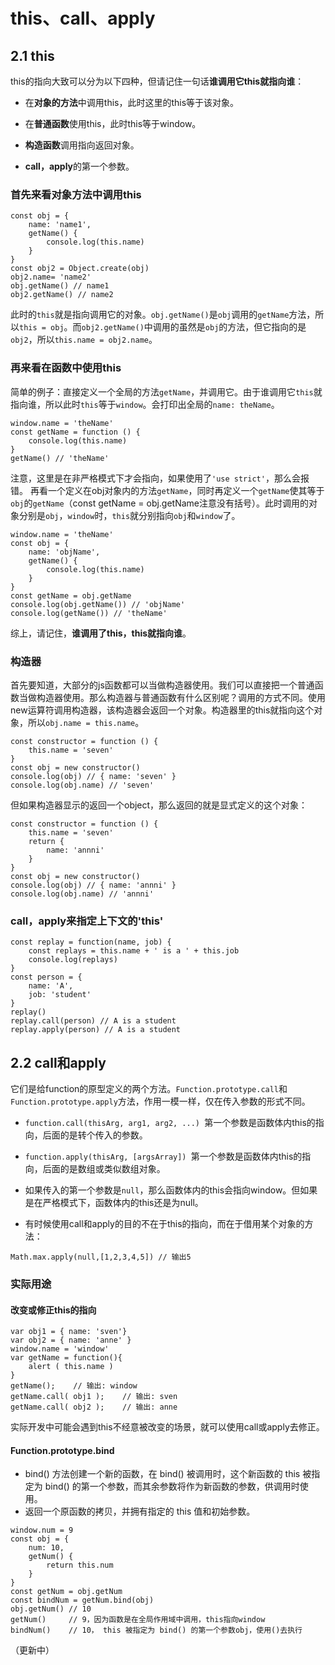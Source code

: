 # this、call、apply

## 2.1 this

this的指向大致可以分为以下四种，但请记住一句话**谁调用它this就指向谁**：

- 在**对象的方法**中调用this，此时这里的this等于该对象。

- 在**普通函数**使用this，此时this等于window。

- **构造函数**调用指向返回对象。

- **call，apply**的第一个参数。

### 首先来看对象方法中调用this

```base
const obj = {
    name: 'name1',
    getName() {
        console.log(this.name)
    }
}
const obj2 = Object.create(obj)
obj2.name= 'name2'
obj.getName() // name1
obj2.getName() // name2
```

此时的``this``就是指向调用它的对象。``obj.getName()``是``obj``调用的``getName``方法，所以``this = obj``。而``obj2.getName()``中调用的虽然是``obj``的方法，但它指向的是``obj2``，所以``this.name = obj2.name``。

### 再来看在函数中使用this

简单的例子：直接定义一个全局的方法``getName``，并调用它。由于谁调用它``this``就指向谁，所以此时``this``等于``window``。会打印出全局的``name: theName``。

```base
window.name = 'theName'
const getName = function () {
    console.log(this.name)
}
getName() // 'theName'
```

注意，这里是在非严格模式下才会指向，如果使用了``'use strict'``，那么会报错。
再看一个定义在obj对象内的方法``getName``，同时再定义一个``getName``使其等于``obj``的``getName``（const getName = obj.getName注意没有括号）。此时调用的对象分别是``obj``，``window``时，``this``就分别指向``obj``和``window``了。

```base
window.name = 'theName'
const obj = {
    name: 'objName',
    getName() {
        console.log(this.name)
    }
}
const getName = obj.getName
console.log(obj.getName()) // 'objName'
console.log(getName()) // 'theName'
```

综上，请记住，**谁调用了this，this就指向谁**。

### 构造器

首先要知道，大部分的js函数都可以当做构造器使用。我们可以直接把一个普通函数当做构造器使用。那么构造器与普通函数有什么区别呢？调用的方式不同。使用new运算符调用构造器，该构造器会返回一个对象。构造器里的this就指向这个对象，所以``obj.name = this.name``。

```base
const constructor = function () {
    this.name = 'seven'
}
const obj = new constructor()
console.log(obj) // { name: 'seven' }
console.log(obj.name) // 'seven'
```

但如果构造器显示的返回一个object，那么返回的就是显式定义的这个对象：

```base
const constructor = function () {
    this.name = 'seven'
    return {
        name: 'annni'
    }
}
const obj = new constructor()
console.log(obj) // { name: 'annni' }
console.log(obj.name) // 'annni'
```

### call，apply来指定上下文的'this'

```base
const replay = function(name, job) {
    const replays = this.name + ' is a ' + this.job
    console.log(replays)
}
const person = {
    name: 'A',
    job: 'student'
}
replay()
replay.call(person) // A is a student
replay.apply(person) // A is a student
```

## 2.2 call和apply

它们是给function的原型定义的两个方法。``Function.prototype.call``和``Function.prototype.apply``方法，作用一模一样，仅在传入参数的形式不同。

- ``function.call(thisArg, arg1, arg2, ...) ``第一个参数是函数体内this的指向，后面的是转个传入的参数。

- ``function.apply(thisArg, [argsArray]) ``第一个参数是函数体内this的指向，后面的是数组或类似数组对象。

- 如果传入的第一个参数是``null``，那么函数体内的this会指向window。但如果是在严格模式下，函数体内的this还是为null。

- 有时候使用call和apply的目的不在于this的指向，而在于借用某个对象的方法：

```base
Math.max.apply(null,[1,2,3,4,5]) // 输出5
```

### 实际用途

#### 改变或修正this的指向

```base
var obj1 = { name: 'sven'}
var obj2 = { name: 'anne' }
window.name = 'window'
var getName = function(){
    alert ( this.name )
}
getName();    // 输出: window
getName.call( obj1 );    // 输出: sven
getName.call( obj2 );    // 输出: anne
```

实际开发中可能会遇到this不经意被改变的场景，就可以使用call或apply去修正。

#### Function.prototype.bind

- bind() 方法创建一个新的函数，在 bind() 被调用时，这个新函数的 this 被指定为 bind() 的第一个参数，而其余参数将作为新函数的参数，供调用时使用。
- 返回一个原函数的拷贝，并拥有指定的 this 值和初始参数。

```base
window.num = 9
const obj = {
    num: 10,
    getNum() {
        return this.num
    }
}
const getNum = obj.getNum
const bindNum = getNum.bind(obj)
obj.getNum() // 10
getNum()     // 9，因为函数是在全局作用域中调用，this指向window
bindNum()    // 10， this 被指定为 bind() 的第一个参数obj，使用()去执行
```

（更新中）
